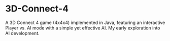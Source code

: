 # 3D-Connect-4
A 3D Connect 4 game (4x4x4) implemented in Java, featuring an interactive Player vs. AI mode with a simple yet effective AI. My early exploration into AI development.
